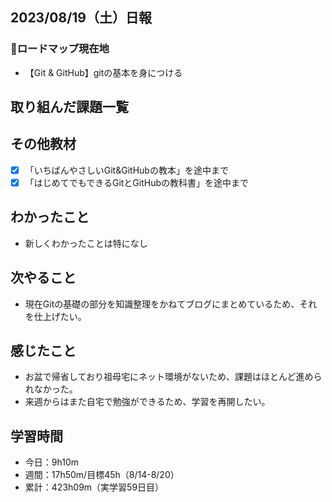 ## 2023/08/19（土）日報
### :round_pushpin:ロードマップ現在地
- 【Git & GitHub】gitの基本を身につける
## 取り組んだ課題一覧
## その他教材
- [x] 「いちばんやさしいGit&GitHubの教本」を途中まで
- [x] 「はじめてでもできるGitとGitHubの教科書」を途中まで
## わかったこと
- 新しくわかったことは特になし
## 次やること
- 現在Gitの基礎の部分を知識整理をかねてブログにまとめているため、それを仕上げたい。
## 感じたこと
- お盆で帰省しており祖母宅にネット環境がないため、課題はほとんど進められなかった。
- 来週からはまた自宅で勉強ができるため、学習を再開したい。
## 学習時間
- 今日：9h10m
- 週間：17h50m/目標45h（8/14-8/20）
- 累計：423h09m（実学習59日目）

